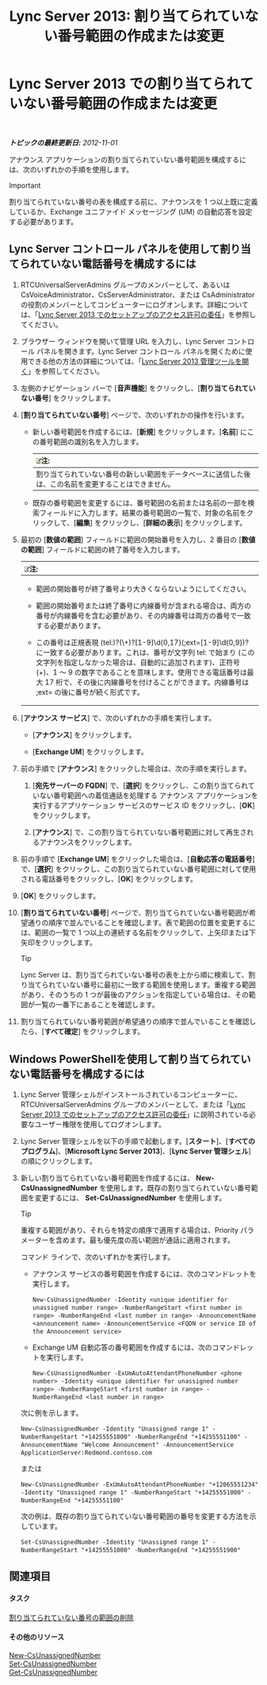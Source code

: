 ﻿---
title: 'Lync Server 2013: 割り当てられていない番号範囲の作成または変更'
TOCTitle: 割り当てられていない番号範囲の作成または変更
ms:assetid: a102b226-0460-4d5c-82f9-79b8444fa958
ms:mtpsurl: https://technet.microsoft.com/ja-jp/library/Gg412748(v=OCS.15)
ms:contentKeyID: 48273026
ms.date: 05/19/2016
mtps_version: v=OCS.15
ms.translationtype: HT
---

# Lync Server 2013 での割り当てられていない番号範囲の作成または変更

 

_**トピックの最終更新日:** 2012-11-01_

アナウンス アプリケーションの割り当てられていない番号範囲を構成するには、次のいずれかの手順を使用します。


> [!IMPORTANT]
> 割り当てられていない番号の表を構成する前に、アナウンスを 1 つ以上既に定義しているか、Exchange ユニファイド メッセージング (UM) の自動応答を設定する必要があります。



## Lync Server コントロール パネルを使用して割り当てられていない電話番号を構成するには

1.  RTCUniversalServerAdmins グループのメンバーとして、あるいは CsVoiceAdministrator、CsServerAdministrator、または CsAdministrator の役割のメンバーとしてコンピューターにログオンします。詳細については、「[Lync Server 2013 でのセットアップのアクセス許可の委任](lync-server-2013-delegate-setup-permissions.md)」を参照してください。

2.  ブラウザー ウィンドウを開いて管理 URL を入力し、Lync Server コントロール パネルを開きます。Lync Server コントロール パネルを開くために使用できる他の方法の詳細については、「[Lync Server 2013 管理ツールを開く](lync-server-2013-open-lync-server-administrative-tools.md)」を参照してください。

3.  左側のナビゲーション バーで \[**音声機能**\] をクリックし、\[**割り当てられていない番号**\] をクリックします。

4.  \[**割り当てられていない番号**\] ページで、次のいずれかの操作を行います。
    
      - 新しい番号範囲を作成するには、\[**新規**\] をクリックします。\[**名前**\] にこの番号範囲の識別名を入力します。
        
        <table>
        <thead>
        <tr class="header">
        <th><img src="images/Gg412781.note(OCS.15).gif" title="note" alt="note" />注:</th>
        </tr>
        </thead>
        <tbody>
        <tr class="odd">
        <td>割り当てられていない番号の新しい範囲をデータベースに送信した後は、この名前を変更することはできません。</td>
        </tr>
        </tbody>
        </table>
    
      - 既存の番号範囲を変更するには、番号範囲の名前または名前の一部を検索フィールドに入力します。結果の番号範囲の一覧で、対象の名前をクリックして、\[**編集**\] をクリックし、\[**詳細の表示**\] をクリックします。

5.  最初の \[**数値の範囲**\] フィールドに範囲の開始番号を入力し、2 番目の \[**数値の範囲**\] フィールドに範囲の終了番号を入力します。
    
    <table>
    <colgroup>
    <col style="width: 100%" />
    </colgroup>
    <thead>
    <tr class="header">
    <th><img src="images/Gg412781.note(OCS.15).gif" title="note" alt="note" />注:</th>
    </tr>
    </thead>
    <tbody>
    <tr class="odd">
    <td><ul>
    <li><p>範囲の開始番号が終了番号より大きくならないようにしてください。</p></li>
    <li><p>範囲の開始番号または終了番号に内線番号が含まれる場合は、両方の番号が内線番号を含む必要があり、その内線番号は両方の番号で一致する必要があります。</p></li>
    <li><p>この番号は正規表現 (tel:)?(\+)?[1-9]\d{0,17}(;ext=[1-9]\d{0,9})? に一致する必要があります。これは、番号が文字列 tel: で始まり (この文字列を指定しなかった場合は、自動的に追加されます)、正符号 (+)、1 ～ 9 の数字であることを意味します。使用できる電話番号は最大 17 桁で、その後に内線番号を付けることができます。内線番号は ;ext= の後に番号が続く形式です。</p></li>
    </ul></td>
    </tr>
    </tbody>
    </table>


6.  \[**アナウンス サービス**\] で、次のいずれかの手順を実行します。
    
      - \[**アナウンス**\] をクリックします。
    
      - \[**Exchange UM**\] をクリックします。

7.  前の手順で \[**アナウンス**\] をクリックした場合は、次の手順を実行します。
    
    1.  \[**宛先サーバーの FQDN**\] で、\[**選択**\] をクリックし、この割り当てられていない番号範囲への着信通話を処理する アナウンス アプリケーションを実行するアプリケーション サービスのサービス ID をクリックし、\[**OK**\] をクリックします。
    
    2.  \[**アナウンス**\] で、この割り当てられていない番号範囲に対して再生されるアナウンスをクリックします。

8.  前の手順で \[**Exchange UM**\] をクリックした場合は、\[**自動応答の電話番号**\] で、\[**選択**\] をクリックし、この割り当てられていない番号範囲に対して使用される電話番号をクリックし、\[**OK**\] をクリックします。

9.  \[**OK**\] をクリックします。

10. \[**割り当てられていない番号**\] ページで、割り当てられていない番号範囲が希望通りの順序で並んでいることを確認します。表で範囲の位置を変更するには、範囲の一覧で 1 つ以上の連続する名前をクリックして、上矢印または下矢印をクリックします。
    

    > [!TIP]
    > Lync Server は、割り当てられていない番号の表を上から順に検索して、割り当てられていない番号に最初に一致する範囲を使用します。重複する範囲があり、そのうちの 1 つが最後のアクションを指定している場合は、その範囲が一覧の一番下にあることを確認します。



11. 割り当てられていない番号範囲が希望通りの順序で並んでいることを確認したら、\[**すべて確定**\] をクリックします。

## Windows PowerShellを使用して割り当てられていない電話番号を構成するには

1.  Lync Server 管理シェルがインストールされているコンピューターに、RTCUniversalServerAdmins グループのメンバーとして、または「[Lync Server 2013 でのセットアップのアクセス許可の委任](lync-server-2013-delegate-setup-permissions.md)」に説明されている必要なユーザー権限を使用してログオンします。

2.  Lync Server 管理シェルを以下の手順で起動します。\[**スタート**\]、\[**すべてのプログラム**\]、\[**Microsoft Lync Server 2013**\]、\[**Lync Server 管理シェル**\] の順にクリックします。

3.  新しい割り当てられていない番号範囲を作成するには、 **New-CsUnassignedNumber** を使用します。既存の割り当てられていない番号範囲を変更するには、 **Set-CsUnassignedNumber** を使用します。
    

    > [!TIP]
    > 重複する範囲があり、それらを特定の順序で適用する場合は、Priority パラメーターを含めます。最も優先度の高い範囲が通話に適用されます。

    
    コマンド ラインで、次のいずれかを実行します。
    
      - アナウンス サービスの番号範囲を作成するには、次のコマンドレットを実行します。
        
            New-CsUnassignedNumber -Identity <unique identifier for unassigned number range> -NumberRangeStart <first number in range> -NumberRangeEnd <last number in range> -AnnouncementName <announcement name> -AnnouncementService <FQDN or service ID of the Announcement service>
    
      - Exchange UM 自動応答の番号範囲を作成するには、次のコマンドレットを実行します。
        
            New-CsUnassignedNumber -ExUmAutoAttendantPhoneNumber <phone number> -Identity <unique identifier for unassigned number range> -NumberRangeStart <first number in range> -NumberRangeEnd <last number in range>
    
    次に例を示します。
    
        New-CsUnassignedNumber -Identity "Unassigned range 1" -NumberRangeStart "+14255551000" -NumberRangeEnd "+14255551100" -AnnouncementName "Welcome Announcement" -AnnouncementService ApplicationServer:Redmond.contoso.com
    
    または
    
        New-CsUnassignedNumber -ExUmAutoAttendantPhoneNumber "+12065551234" -Identity "Unassigned range 1" -NumberRangeStart "+14255551000" -NumberRangeEnd "+14255551100"
    
    次の例は、既存の割り当てられていない番号範囲の番号を変更する方法を示しています。
    
        Set-CsUnassignedNumber -Identity "Unassigned range 1" -NumberRangeStart "+14255551000" -NumberRangeEnd "+14255551900"

## 関連項目

#### タスク

[割り当てられていない番号の範囲の削除](lync-server-2013-delete-an-unassigned-number-range.md)  

#### その他のリソース

[New-CsUnassignedNumber](https://docs.microsoft.com/en-us/powershell/module/skype/New-CsUnassignedNumber)  
[Set-CsUnassignedNumber](https://docs.microsoft.com/en-us/powershell/module/skype/Set-CsUnassignedNumber)  
[Get-CsUnassignedNumber](https://docs.microsoft.com/en-us/powershell/module/skype/Get-CsUnassignedNumber)

